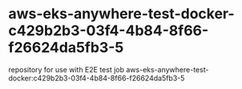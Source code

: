 # aws-eks-anywhere-test-docker-c429b2b3-03f4-4b84-8f66-f26624da5fb3-5
repository for use with E2E test job aws-eks-anywhere-test-docker:c429b2b3-03f4-4b84-8f66-f26624da5fb3-5
